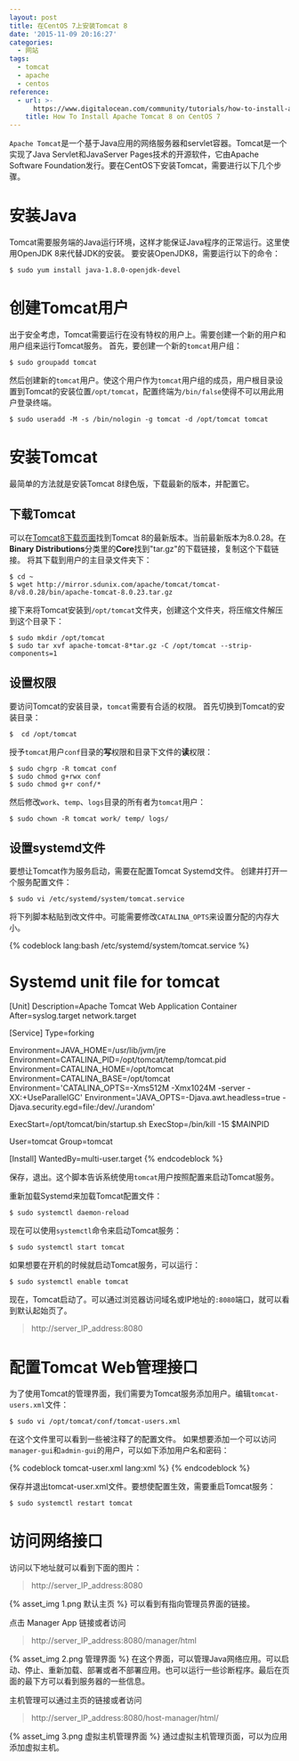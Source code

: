 ```yaml
---
layout: post
title: 在CentOS 7上安装Tomcat 8
date: '2015-11-09 20:16:27'
categories:
  - 网站
tags:
  - tomcat
  - apache
  - centos
reference:
  - url: >-
      https://www.digitalocean.com/community/tutorials/how-to-install-apache-tomcat-8-on-centos-7
    title: How To Install Apache Tomcat 8 on CentOS 7
---
```


`Apache Tomcat`是一个基于Java应用的网络服务器和servlet容器。Tomcat是一个实现了Java Servlet和JavaServer Pages技术的开源软件，它由Apache Software Foundation发行。要在CentOS下安装Tomcat，需要进行以下几个步骤。

# 安装Java

Tomcat需要服务端的Java运行环境，这样才能保证Java程序的正常运行。这里使用OpenJDK 8来代替JDK的安装。
要安装OpenJDK8，需要运行以下的命令：

```
$ sudo yum install java-1.8.0-openjdk-devel
```

# 创建Tomcat用户

出于安全考虑，Tomcat需要运行在没有特权的用户上。需要创建一个新的用户和用户组来运行Tomcat服务。
首先，要创建一个新的`tomcat`用户组：

```
$ sudo groupadd tomcat
```

然后创建新的`tomcat`用户。使这个用户作为`tomcat`用户组的成员，用户根目录设置到Tomcat的安装位置`/opt/tomcat`，配置终端为`/bin/false`使得不可以用此用户登录终端。

```
$ sudo useradd -M -s /bin/nologin -g tomcat -d /opt/tomcat tomcat
```

# 安装Tomcat

最简单的方法就是安装Tomcat 8绿色版，下载最新的版本，并配置它。

## 下载Tomcat

可以在[Tomcat8下载页面](http://tomcat.apache.org/download-80.cgi)找到Tomcat 8的最新版本。当前最新版本为8.0.28。在**Binary Distributions**分类里的**Core**找到"tar.gz"的下载链接，复制这个下载链接。
将其下载到用户的主目录文件夹下：

```
$ cd ~
$ wget http://mirror.sdunix.com/apache/tomcat/tomcat-8/v8.0.28/bin/apache-tomcat-8.0.23.tar.gz
```

接下来将Tomcat安装到`/opt/tomcat`文件夹，创建这个文件夹，将压缩文件解压到这个目录下：

```
$ sudo mkdir /opt/tomcat
$ sudo tar xvf apache-tomcat-8*tar.gz -C /opt/tomcat --strip-components=1
```

## 设置权限

要访问Tomcat的安装目录，`tomcat`需要有合适的权限。
首先切换到Tomcat的安装目录：

```
$  cd /opt/tomcat
```

授予`tomcat`用户`conf`目录的**写**权限和目录下文件的**读**权限：

```
$ sudo chgrp -R tomcat conf
$ sudo chmod g+rwx conf
$ sudo chmod g+r conf/*
```

然后修改`work`、`temp`、`logs`目录的所有者为`tomcat`用户：

```
$ sudo chown -R tomcat work/ temp/ logs/
```

## 设置systemd文件

要想让Tomcat作为服务启动，需要在配置Tomcat Systemd文件。
创建并打开一个服务配置文件：

```
$ sudo vi /etc/systemd/system/tomcat.service
```

将下列脚本粘贴到改文件中。可能需要修改`CATALINA_OPTS`来设置分配的内存大小。

{% codeblock lang:bash /etc/systemd/system/tomcat.service %}
# Systemd unit file for tomcat
[Unit]
Description=Apache Tomcat Web Application Container
After=syslog.target network.target

[Service]
Type=forking

Environment=JAVA_HOME=/usr/lib/jvm/jre
Environment=CATALINA_PID=/opt/tomcat/temp/tomcat.pid
Environment=CATALINA_HOME=/opt/tomcat
Environment=CATALINA_BASE=/opt/tomcat
Environment='CATALINA_OPTS=-Xms512M -Xmx1024M -server -XX:+UseParallelGC'
Environment='JAVA_OPTS=-Djava.awt.headless=true -Djava.security.egd=file:/dev/./urandom'

ExecStart=/opt/tomcat/bin/startup.sh
ExecStop=/bin/kill -15 $MAINPID

User=tomcat
Group=tomcat

[Install]
WantedBy=multi-user.target
{% endcodeblock %}

保存，退出。这个脚本告诉系统使用`tomcat`用户按照配置来启动Tomcat服务。

重新加载Systemd来加载Tomcat配置文件：

```
$ sudo systemctl daemon-reload
```

现在可以使用`systemctl`命令来启动Tomcat服务：

```
$ sudo systemctl start tomcat
```

如果想要在开机的时候就启动Tomcat服务，可以运行：

```
$ sudo systemctl enable tomcat
```

现在，Tomcat启动了。可以通过浏览器访问域名或IP地址的`:8080`端口，就可以看到默认起始页了。

> http://server_IP_address:8080

# 配置Tomcat Web管理接口

为了使用Tomcat的管理界面，我们需要为Tomcat服务添加用户。编辑`tomcat-users.xml`文件：

```
$ sudo vi /opt/tomcat/conf/tomcat-users.xml
```

在这个文件里可以看到一些被注释了的配置文件。
如果想要添加一个可以访问`manager-gui`和`admin-gui`的用户，可以如下添加用户名和密码：

{% codeblock tomcat-user.xml lang:xml %}
<tomcat-users>
    <user username="admin" password="password" roles="manager-gui,admin-gui"/>
</tomcat-users>
{% endcodeblock %}

保存并退出tomcat-user.xml文件。要想使配置生效，需要重启Tomcat服务：

```
$ sudo systemctl restart tomcat
```

# 访问网络接口

访问以下地址就可以看到下面的图片：
> http://server_IP_address:8080

{% asset_img 1.png 默认主页 %}
可以看到有指向管理员界面的链接。

点击 Manager App 链接或者访问
> http://server_IP_address:8080/manager/html

{% asset_img 2.png 管理界面 %}
在这个界面，可以管理Java网络应用。可以启动、停止、重新加载、部署或者不部署应用。也可以运行一些诊断程序。最后在页面的最下方可以看到服务器的一些信息。

主机管理可以通过主页的链接或者访问
> http://server_IP_address:8080/host-manager/html/

{% asset_img 3.png 虚拟主机管理界面 %}
通过虚拟主机管理页面，可以为应用添加虚拟主机。

